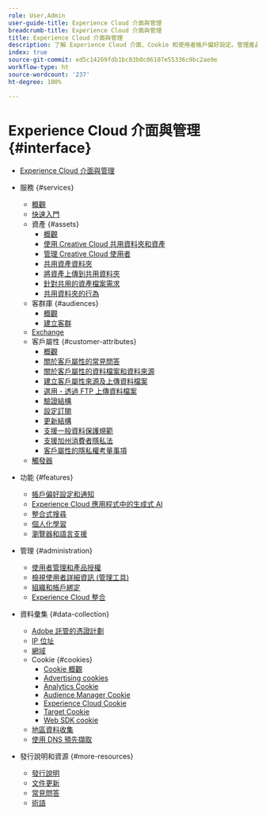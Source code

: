 ```yaml
---
role: User,Admin
user-guide-title: Experience Cloud 介面與管理
breadcrumb-title: Experience Cloud 介面與管理
title: Experience Cloud 介面與管理
description: 了解 Experience Cloud 介面、Cookie 和使用者帳戶偏好設定。管理產品和設定 People 服務，包括客戶屬性和客群庫。共用 Experience Cloud Assets。
index: true
source-git-commit: ed5c14269fdb1bc83b0c06107e55336c9bc2ae9e
workflow-type: ht
source-wordcount: '237'
ht-degree: 100%

---
```



# Experience Cloud 介面與管理 {#interface}

+ [Experience Cloud 介面與管理](experience-cloud.md)

+ 服務 {#services}
   + [概觀](services/overview.md)
   + [快速入門](services/getting-started.md)
   + 資產 {#assets}
      + [概觀](services/assets/experience-cloud-assets.md)
      + [使用 Creative Cloud 共用資料夾和資產](services/assets/creative-cloud.md)
      + [管理 Creative Cloud 使用者](services/assets/manage-cc-users.md)
      + [共用資產資料夾](services/assets/share.md)
      + [將資產上傳到共用資料夾](services/assets/upload.md)
      + [針對共用的資產檔案需求](services/assets/file-reqs.md)
      + [共用資料夾的行為](services/assets/behavior.md)
   + 客群庫 {#audiences}
      + [概觀](services/audiences/overview.md)
      + [建立客群](services/audiences/create.md)
   + [Exchange](services/exchange.md)
   + 客戶屬性 {#customer-attributes}
      + [概觀](services/customer-attributes/attributes.md)
      + [關於客戶屬性的常見問答](services/customer-attributes/faq-crs.md)
      + [關於客戶屬性的資料檔案和資料來源](services/customer-attributes/crs-data-file.md)
      + [建立客戶屬性來源及上傳資料檔案](services/customer-attributes/t-crs-usecase.md)
      + [選用 - 透過 FTP 上傳資料檔案](services/customer-attributes/t-upload-attributes-ftp.md)
      + [驗證結構](services/customer-attributes/validate-schema.md)
      + [設定訂閱](services/customer-attributes/subscription.md)
      + [更新結構](services/customer-attributes/t-update-schema.md)
      + [支援一般資料保護規範](services/customer-attributes/gdpr.md)
      + [支援加州消費者隱私法](services/customer-attributes/ccpa.md)
      + [客戶屬性的隱私權考量事項](services/customer-attributes/privacy-mac.md)
   + [觸發器](services/triggers.md)

+ 功能 {#features}
   + [帳戶偏好設定和通知](features/account-preferences.md)
   + [Experience Cloud 應用程式中的生成式 AI](features/generative-ai.md)
   + [整合式搜尋](features/search.md)
   + [個人化學習](features/personalized-learning.md)
   + [瀏覽器和語言支援](browser-language.md)

+ 管理 {#administration}
   + [使用者管理和產品授權](administration/admin-console.md)
   + [檢視使用者詳細資訊 (管理工具)](administration/admin-tool-experience-cloud.md)
   + [組織和帳戶綁定](administration/organizations.md)
   + [Experience Cloud 整合](administration/integrations.md)

+ 資料彙集 {#data-collection}
   + [Adobe 託管的憑證計劃](data-collection/adobe-managed-cert.md)
   + [IP 位址](data-collection/ip-addresses.md)
   + [網域](data-collection/domains.md)
   + Cookie {#cookies}
      + [Cookie 概觀](data-collection/cookies/overview.md)
      + [Advertising cookies](data-collection/cookies/advertising.md)
      + [Analytics Cookie](data-collection/cookies/analytics.md)
      + [Audience Manager Cookie](data-collection/cookies/audience-manager.md)
      + [Experience Cloud Cookie](data-collection/cookies/experience-cloud.md)
      + [Target Cookie](data-collection/cookies/target.md)
      + [Web SDK cookie](data-collection/cookies/web-sdk.md)
   + [地區資料收集](data-collection/rdc.md)
   + [使用 DNS 預先擷取](data-collection/dns-prefetch.md)

+ 發行說明和資源 {#more-resources}
   + [發行說明](more-resources/release-notes.md)
   + [文件更新](more-resources/doc-updates.md)
   + [常見問答](more-resources/faq.md)
   + [術語](more-resources/terms.md)

